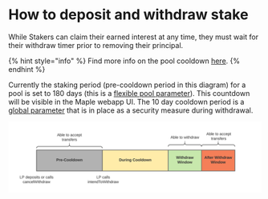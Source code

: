 # How to deposit and withdraw stake

While Stakers can claim their earned interest at any time, they must wait for their withdraw timer prior to removing their principal.&#x20;

{% hint style="info" %}
Find more info on the pool cooldown [here](https://github.com/maple-labs/maple-core/wiki/FDT-Exit-Defense-Mechanisms).
{% endhint %}

Currently the staking period (pre-cooldown period in this diagram) for a pool is set to 180 days (this is a [flexible pool parameter](../maple-protocol-v1.0.0.md#flexible-parameters)). This countdown will be visible in the Maple webapp UI. The 10 day cooldown period is a [global parameter](../maple-protocol-v1.0.0.md#global-parameters) that is in place as a security measure during withdrawal.

![Withdraw Timeline](<../../.gitbook/assets/cooldown (1).png>)

